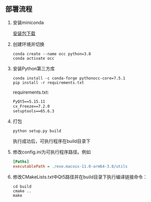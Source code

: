 ## 部署流程

1. 安装miniconda

	[安装包下载](https://repo.anaconda.com/miniconda/)

2. 创建环境并切换

	```shell
	conda create --name occ python=3.8
	conda activate occ
	```

3. 安装Python第三方库

	```shell
	conda install -c conda-forge pythonocc-core=7.5.1
	pip install -r requirements.txt
	```

	requirements.txt:

	```requirements.txt
	PyQt5==5.15.11
	cx_Freeze==7.2.0
	setuptools==65.6.3
	```

4. 打包

	`python setup.py build `

	执行成功后，可执行程序在build目录下

5. 修改config.ini为可执行程序路径。例如

	```ini
	[Paths]
	executablePath = ./exe.macosx-11.0-arm64-3.8/utils
	```

6. 修改CMakeLists.txt中Qt5路径并在build目录下执行编译链接命令：

	```shell
	cd build
	cmake ..
	make
	```

	